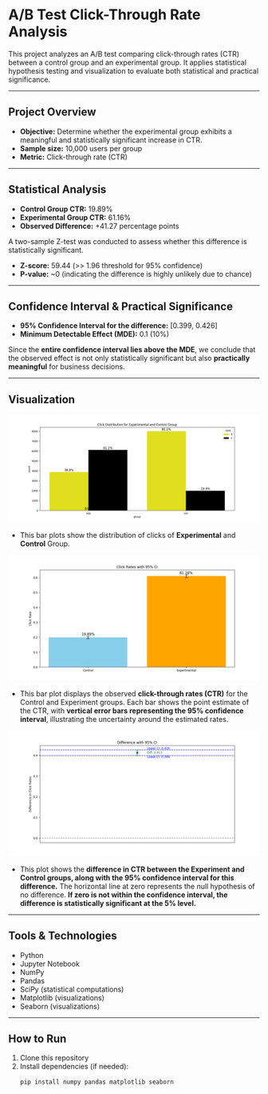 # A/B Test Click-Through Rate Analysis

This project analyzes an A/B test comparing click-through rates (CTR) between a control group and an experimental group. It applies statistical hypothesis testing and visualization to evaluate both statistical and practical significance.

---

## Project Overview

- **Objective:** Determine whether the experimental group exhibits a meaningful and statistically significant increase in CTR.
- **Sample size:** 10,000 users per group
- **Metric:** Click-through rate (CTR)

---

## Statistical Analysis

- **Control Group CTR:** 19.89%
- **Experimental Group CTR:** 61.16%
- **Observed Difference:** +41.27 percentage points

A two-sample Z-test was conducted to assess whether this difference is statistically significant.

- **Z-score:** 59.44 (>> 1.96 threshold for 95% confidence)
- **P-value:** ~0 (indicating the difference is highly unlikely due to chance)

---

## Confidence Interval & Practical Significance

- **95% Confidence Interval for the difference:** [0.399, 0.426]
- **Minimum Detectable Effect (MDE):** 0.1 (10%)

Since the **entire confidence interval lies above the MDE**, we conclude that the observed effect is not only statistically significant but also **practically meaningful** for business decisions.

---

## Visualization

![Click Distribution Con and Exp](plots/click_distribution_control_and_experimental_group.png)
- This bar plots show the distribution of clicks of **Experimental** and **Control** Group.

![Click Rates with 95% CI](plots/click_rates_with_95_perc_ci.png)
- This bar plot displays the observed **click-through rates (CTR)** for the Control and Experiment groups. Each bar shows the point estimate of the CTR, with **vertical error bars representing the 95% confidence interval**, illustrating the uncertainty around the estimated rates.

![Difference in Click Rates with 95% Confidence Interval](plots/difference_in_click_rates_with_95_perc_ci.png)
- This plot shows the **difference in CTR between the Experiment and Control groups, along with the 95% confidence interval for this difference.** The horizontal line at zero represents the null hypothesis of no difference. **If zero is not within the confidence interval, the difference is statistically significant at the 5% level.**

---

## Tools & Technologies

- Python
- Jupyter Notebook
- NumPy
- Pandas
- SciPy (statistical computations)
- Matplotlib (visualizations)
- Seaborn (visualizations)

---

## How to Run

1. Clone this repository
2. Install dependencies (if needed):  
   ```bash
   pip install numpy pandas matplotlib seaborn

